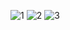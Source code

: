 ![1](https://github.com/scoute-dich/Baumann_Theme/blob/master/Screenshots/Screenshot_2015-07-28-07-17-12.png?raw=true)
![2](https://github.com/scoute-dich/Baumann_Theme/blob/master/Screenshots/Screenshot_2015-07-28-07-17-46.png?raw=true)
![3](https://github.com/scoute-dich/Baumann_Theme/blob/master/Screenshots/Screenshot_2015-07-28-07-18-02.png?raw=true)
